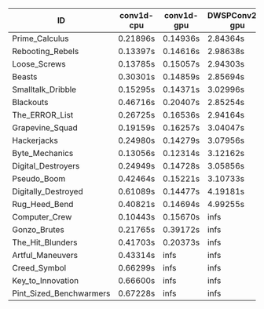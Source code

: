 |ID|conv1d-cpu|conv1d-gpu|DWSPConv2D-gpu|gemm-gpu|avg|
|-|-|-|-|-|-|
|Prime_Calculus|0.21896s|0.14936s|2.84364s|1.75632s|1.24207s|
|Rebooting_Rebels|0.13397s|0.14616s|2.98638s|1.75061s|1.25428s|
|Loose_Screws|0.13785s|0.15057s|2.94303s|1.88278s|1.27856s|
|Beasts|0.30301s|0.14859s|2.85694s|1.88512s|1.29842s|
|Smalltalk_Dribble|0.15295s|0.14371s|3.02996s|1.89298s|1.30490s|
|Blackouts|0.46716s|0.20407s|2.85254s|1.70344s|1.30680s|
|The_ERROR_List|0.26725s|0.16536s|2.94164s|1.90726s|1.32038s|
|Grapevine_Squad|0.19159s|0.16257s|3.04047s|1.88776s|1.32060s|
|Hackerjacks|0.24980s|0.14279s|3.07956s|1.88713s|1.33982s|
|Byte_Mechanics|0.13056s|0.12314s|3.12162s|2.01580s|1.34778s|
|Digital_Destroyers|0.24949s|0.14728s|3.05856s|1.94132s|1.34916s|
|Pseudo_Boom|0.42464s|0.15221s|3.10733s|1.93139s|1.40389s|
|Digitally_Destroyed|0.61089s|0.14477s|4.19181s|2.52833s|1.86895s|
|Rug_Heed_Bend|0.40821s|0.14694s|4.99255s|4.38583s|2.48338s|
|Computer_Crew|0.10443s|0.15670s|infs|4.40054s|infs|
|Gonzo_Brutes|0.21765s|0.39172s|infs|4.38031s|infs|
|The_Hit_Blunders|0.41703s|0.20373s|infs|1.94719s|infs|
|Artful_Maneuvers|0.43314s|infs|infs|4.48050s|infs|
|Creed_Symbol|0.66299s|infs|infs|4.48804s|infs|
|Key_to_Innovation|0.66600s|infs|infs|4.51386s|infs|
|Pint_Sized_Benchwarmers|0.67228s|infs|infs|4.42709s|infs|
